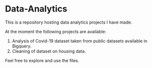 # Data-Analytics

This is a repository hosting data analytics projects I have made. 

At the moment the following projects are available:

1. Analysis of Covid-19 dataset taken from public datasets available in Bigquery.
2. Cleaning of dataset on housing data.

Feel free to explore and use the files.
